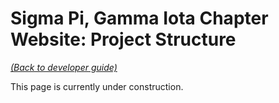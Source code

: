 # Sigma Pi, Gamma Iota Chapter Website: Project Structure

[_(Back to developer guide)_](https://github.com/sigmapi-gammaiota/sigmapi-web/tree/master/docs/dev-guide/index.md)

This page is currently under construction.
